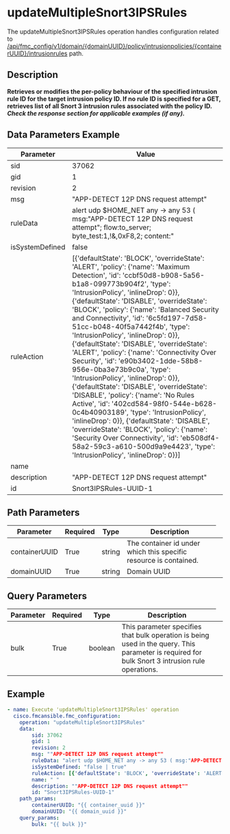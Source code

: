 # updateMultipleSnort3IPSRules

The updateMultipleSnort3IPSRules operation handles configuration related to [/api/fmc_config/v1/domain/{domainUUID}/policy/intrusionpolicies/{containerUUID}/intrusionrules](/paths//api/fmc_config/v1/domain/{domain_uuid}/policy/intrusionpolicies/{container_uuid}/intrusionrules.md) path.&nbsp;
## Description
**Retrieves or modifies the per-policy behaviour of the specified intrusion rule ID for the target intrusion policy ID. If no rule ID is specified for a GET, retrieves list of all Snort 3 intrusion rules associated with the policy ID. _Check the response section for applicable examples (if any)._**

## Data Parameters Example
| Parameter | Value |
| --------- | -------- |
| sid | 37062 |
| gid | 1 |
| revision | 2 |
| msg | "APP-DETECT 12P DNS request attempt" |
| ruleData | alert udp $HOME_NET any -> any 53 ( msg:"APP-DETECT 12P DNS request attempt"; flow:to_server; byte_test:1,!&,0xF8,2; content:"|03|b32|03|i2p|00|",fast_pattern,nocase; metadata:policy max-detect-ips drop; service:dns; reference:url,geti2p.net; classtype:misc-activity; sid:37062; rev:2; ) |
| isSystemDefined | false | true |
| ruleAction | [{'defaultState': 'BLOCK', 'overrideState': 'ALERT', 'policy': {'name': 'Maximum Detection', 'id': 'ccbf50d8-b908-5a56-b1a8-099773b904f2', 'type': 'IntrusionPolicy', 'inlineDrop': 0}}, {'defaultState': 'DISABLE', 'overrideState': 'BLOCK', 'policy': {'name': 'Balanced Security and Connectivity', 'id': '6c5fd197-7d58-51cc-b048-40f5a7442f4b', 'type': 'IntrusionPolicy', 'inlineDrop': 0}}, {'defaultState': 'DISABLE', 'overrideState': 'ALERT', 'policy': {'name': 'Connectivity Over Security', 'id': 'e90b3402-1dde-58b8-956e-0ba3e73b9c0a', 'type': 'IntrusionPolicy', 'inlineDrop': 0}}, {'defaultState': 'DISABLE', 'overrideState': 'DISABLE', 'policy': {'name': 'No Rules Active', 'id': '402cd584-98f0-544e-b628-0c4b40903189', 'type': 'IntrusionPolicy', 'inlineDrop': 0}}, {'defaultState': 'DISABLE', 'overrideState': 'BLOCK', 'policy': {'name': 'Security Over Connectivity', 'id': 'eb508df4-58a2-59c3-a610-500d9a9e4423', 'type': 'IntrusionPolicy', 'inlineDrop': 0}}] |
| name |   |
| description | "APP-DETECT 12P DNS request attempt" |
| id | Snort3IPSRules-UUID-1 |

## Path Parameters
| Parameter | Required | Type | Description |
| --------- | -------- | ---- | ----------- |
| containerUUID | True | string <td colspan=3> The container id under which this specific resource is contained. |
| domainUUID | True | string <td colspan=3> Domain UUID |

## Query Parameters
| Parameter | Required | Type | Description |
| --------- | -------- | ---- | ----------- |
| bulk | True | boolean <td colspan=3> This parameter specifies that bulk operation is being used in the query. This parameter is required for bulk Snort 3 intrusion rule operations. |

## Example
```yaml
- name: Execute 'updateMultipleSnort3IPSRules' operation
  cisco.fmcansible.fmc_configuration:
    operation: "updateMultipleSnort3IPSRules"
    data:
        sid: 37062
        gid: 1
        revision: 2
        msg: ""APP-DETECT 12P DNS request attempt""
        ruleData: "alert udp $HOME_NET any -> any 53 ( msg:"APP-DETECT 12P DNS request attempt"; flow:to_server; byte_test:1,!&,0xF8,2; content:"|03|b32|03|i2p|00|",fast_pattern,nocase; metadata:policy max-detect-ips drop; service:dns; reference:url,geti2p.net; classtype:misc-activity; sid:37062; rev:2; )"
        isSystemDefined: "false | true"
        ruleAction: [{'defaultState': 'BLOCK', 'overrideState': 'ALERT', 'policy': {'name': 'Maximum Detection', 'id': 'ccbf50d8-b908-5a56-b1a8-099773b904f2', 'type': 'IntrusionPolicy', 'inlineDrop': 0}}, {'defaultState': 'DISABLE', 'overrideState': 'BLOCK', 'policy': {'name': 'Balanced Security and Connectivity', 'id': '6c5fd197-7d58-51cc-b048-40f5a7442f4b', 'type': 'IntrusionPolicy', 'inlineDrop': 0}}, {'defaultState': 'DISABLE', 'overrideState': 'ALERT', 'policy': {'name': 'Connectivity Over Security', 'id': 'e90b3402-1dde-58b8-956e-0ba3e73b9c0a', 'type': 'IntrusionPolicy', 'inlineDrop': 0}}, {'defaultState': 'DISABLE', 'overrideState': 'DISABLE', 'policy': {'name': 'No Rules Active', 'id': '402cd584-98f0-544e-b628-0c4b40903189', 'type': 'IntrusionPolicy', 'inlineDrop': 0}}, {'defaultState': 'DISABLE', 'overrideState': 'BLOCK', 'policy': {'name': 'Security Over Connectivity', 'id': 'eb508df4-58a2-59c3-a610-500d9a9e4423', 'type': 'IntrusionPolicy', 'inlineDrop': 0}}]
        name: " "
        description: ""APP-DETECT 12P DNS request attempt""
        id: "Snort3IPSRules-UUID-1"
    path_params:
        containerUUID: "{{ container_uuid }}"
        domainUUID: "{{ domain_uuid }}"
    query_params:
        bulk: "{{ bulk }}"

```